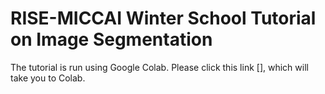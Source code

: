 # RISE-MICCAI Winter School Tutorial on Image Segmentation

The tutorial is run using Google Colab. Please click this link [], which will take you to Colab.
